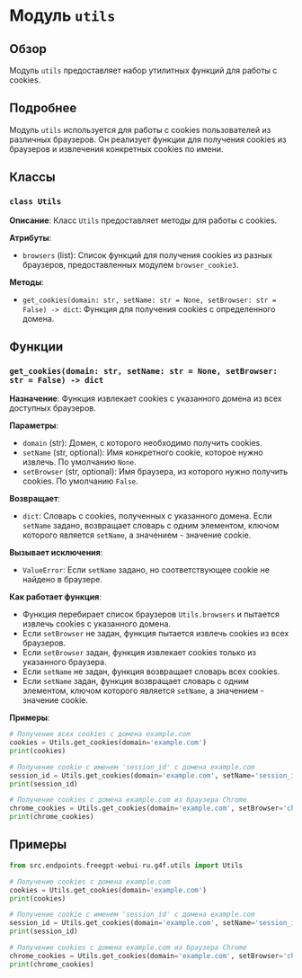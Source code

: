 # Модуль `utils`

## Обзор

Модуль `utils` предоставляет набор утилитных функций для работы с cookies. 

## Подробнее

Модуль `utils` используется для работы с cookies пользователей из различных браузеров. 
Он реализует функции для получения cookies из браузеров и извлечения 
конкретных cookies по имени. 

## Классы

### `class Utils`

**Описание**: Класс `Utils` предоставляет методы для работы с cookies.

**Атрибуты**:

- `browsers` (list): Список функций для получения cookies из разных браузеров, 
                      предоставленных модулем `browser_cookie3`.

**Методы**:

- `get_cookies(domain: str, setName: str = None, setBrowser: str = False) -> dict`: 
    Функция для получения cookies с определенного домена. 

## Функции

### `get_cookies(domain: str, setName: str = None, setBrowser: str = False) -> dict`

**Назначение**: Функция извлекает cookies с указанного домена из всех доступных браузеров.

**Параметры**:

- `domain` (str): Домен, с которого необходимо получить cookies.
- `setName` (str, optional): Имя конкретного cookie, которое нужно извлечь. По умолчанию `None`.
- `setBrowser` (str, optional): Имя браузера, из которого нужно получить cookies. 
                               По умолчанию `False`.

**Возвращает**:

- `dict`: Словарь с cookies, полученных с указанного домена. Если `setName` задано, возвращает 
        словарь с одним элементом, ключом которого является `setName`, а значением - 
        значение cookie. 

**Вызывает исключения**:

- `ValueError`: Если `setName` задано, но соответствующее cookie не найдено в браузере.

**Как работает функция**:

- Функция перебирает список браузеров `Utils.browsers` и пытается извлечь cookies 
  с указанного домена.
- Если `setBrowser` не задан, функция пытается извлечь cookies из всех браузеров.
- Если `setBrowser` задан, функция извлекает cookies только из указанного браузера.
- Если `setName` не задан, функция возвращает словарь всех cookies.
- Если `setName` задан, функция возвращает словарь с одним элементом, ключом которого 
  является `setName`, а значением - значение cookie.

**Примеры**:

```python
# Получение всех cookies с домена example.com
cookies = Utils.get_cookies(domain='example.com')
print(cookies)

# Получение cookie с именем 'session_id' с домена example.com
session_id = Utils.get_cookies(domain='example.com', setName='session_id')
print(session_id)

# Получение cookies с домена example.com из браузера Chrome
chrome_cookies = Utils.get_cookies(domain='example.com', setBrowser='chrome')
print(chrome_cookies)
```

## Примеры

```python
from src.endpoints.freegpt-webui-ru.g4f.utils import Utils

# Получение cookies с домена example.com
cookies = Utils.get_cookies(domain='example.com')
print(cookies)

# Получение cookie с именем 'session_id' с домена example.com
session_id = Utils.get_cookies(domain='example.com', setName='session_id')
print(session_id)

# Получение cookies с домена example.com из браузера Chrome
chrome_cookies = Utils.get_cookies(domain='example.com', setBrowser='chrome')
print(chrome_cookies)
```
